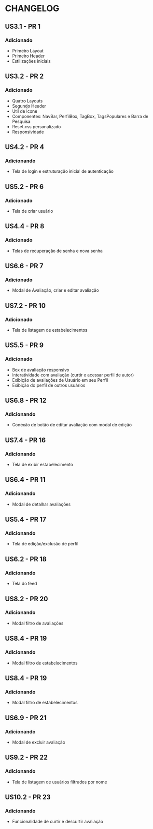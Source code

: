 # CHANGELOG

## US3.1 - PR 1

### Adicionado

- Primeiro Layout
- Primeiro Header
- Estilizações iniciais

## US3.2 - PR 2

### Adicionado

- Quatro Layouts
- Segundo Header
- Util de Ícone
- Componentes: NavBar, PerfilBox, TagBox, TagsPopulares e Barra de Pesquisa
- Reset.css personalizado
- Responsividade

## US4.2 - PR 4

### Adicionando

- Tela de login e estruturação inicial de autenticação

## US5.2 - PR 6

### Adicionado

- Tela de criar usuário

## US4.4 - PR 8

### Adicionado

- Telas de recuperação de senha e nova senha

## US6.6 - PR 7

### Adicionado

- Modal de Avaliação, criar e editar avaliação

## US7.2 - PR 10

### Adicionado

- Tela de listagem de estabelecimentos

## US5.5 - PR 9

### Adicionado

- Box de avaliação responsivo
- Interatividade com avaliação (curtir e acessar perfil de autor)
- Exibição de avaliações de Usuário em seu Perfil
- Exibição do perfil de outros usuários

## US6.8 - PR 12

### Adicionando

- Conexão de botão de editar avaliação com modal de edição

## US7.4 - PR 16

### Adicionando

- Tela de exibir estabelecimento

## US6.4 - PR 11

### Adicionando

- Modal de detalhar avaliações

## US5.4 - PR 17

### Adicionando

- Tela de edição/exclusão de perfil

## US6.2 - PR 18

### Adicionando

- Tela do feed

## US8.2 - PR 20

### Adicionando

- Modal filtro de avaliações

## US8.4 - PR 19

### Adicionando

- Modal filtro de estabelecimentos

## US8.4 - PR 19

### Adicionando

- Modal filtro de estabelecimentos

## US6.9 - PR 21

### Adicionando

- Modal de excluir avaliação

## US9.2 - PR 22

### Adicionando

- Tela de listagem de usuários filtrados por nome

## US10.2 - PR 23

### Adicionando

- Funcionalidade de curtir e descurtir avaliação
